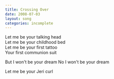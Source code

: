 ```yaml
---
title: Crossing Over
date: 2008-07-03
layout: song
categories: incomplete
---
```

Let me be your talking head  
Let me be your childhood bed  
Let me be your first tattoo  
Your first communion suit

<div class="chorus">But I won't be your dream  
No I won't be your dream</div>

Let me be your Jeri curl  
